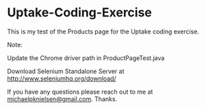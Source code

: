 # Uptake-Coding-Exercise

This is my test of the Products page for the Uptake coding exercise.

Note:

Update the Chrome driver path in ProductPageTest.java

Download Selenium Standalone Server at http://www.seleniumhq.org/download/

If you have any questions please reach out to me at michaelpknielsen@gmail.com. Thanks.